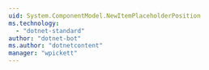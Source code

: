 ```yaml
---
uid: System.ComponentModel.NewItemPlaceholderPosition
ms.technology: 
  - "dotnet-standard"
author: "dotnet-bot"
ms.author: "dotnetcontent"
manager: "wpickett"
---
```

